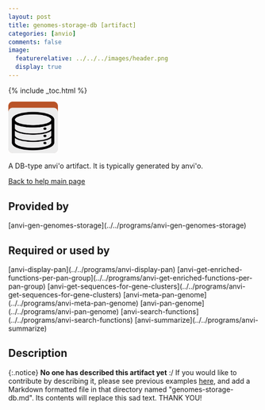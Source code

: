 ```yaml
---
layout: post
title: genomes-storage-db [artifact]
categories: [anvio]
comments: false
image:
  featurerelative: ../../../images/header.png
  display: true
---
```



{% include _toc.html %}


<img src="../../images/icons/DB.png" alt="DB" style="width:100px; border:none" />

A DB-type anvi'o artifact. It is typically generated by anvi'o.

[Back to help main page](../../)

## Provided by


<p style="text-align: left" markdown="1"><span class="artifact-p">[anvi-gen-genomes-storage](../../programs/anvi-gen-genomes-storage)</span></p>


## Required or used by

<p style="text-align: left" markdown="1"><span class="artifact-r">[anvi-display-pan](../../programs/anvi-display-pan)</span> <span class="artifact-r">[anvi-get-enriched-functions-per-pan-group](../../programs/anvi-get-enriched-functions-per-pan-group)</span> <span class="artifact-r">[anvi-get-sequences-for-gene-clusters](../../programs/anvi-get-sequences-for-gene-clusters)</span> <span class="artifact-r">[anvi-meta-pan-genome](../../programs/anvi-meta-pan-genome)</span> <span class="artifact-r">[anvi-pan-genome](../../programs/anvi-pan-genome)</span> <span class="artifact-r">[anvi-search-functions](../../programs/anvi-search-functions)</span> <span class="artifact-r">[anvi-summarize](../../programs/anvi-summarize)</span></p>

## Description

{:.notice}
**No one has described this artifact yet** :/ If you would like to contribute by describing it, please see previous examples [here](https://github.com/merenlab/anvio/tree/master/anvio/docs/artifacts), and add a Markdown formatted file in that directory named "genomes-storage-db.md". Its contents will replace this sad text. THANK YOU!

